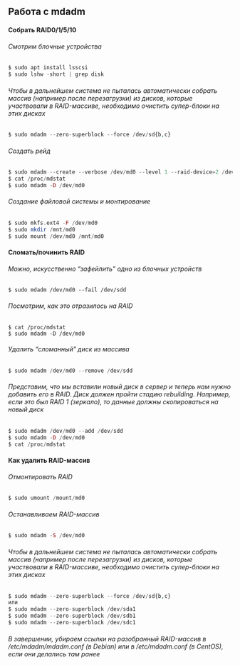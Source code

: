 ## Работа с mdadm

#### Собрать RAID0/1/5/10

###### Смотрим блочные устройства
```php
$ sudo apt install lsscsi  
$ sudo lshw -short | grep disk
``` 
###### Чтобы в дальнейшем система не пыталась автоматически собрать массив (например после перезагрузки) из дисков, которые участвовали в RAID-массиве, необходимо очистить супер-блоки на этих дисках
```php
$ sudo mdadm --zero-superblock --force /dev/sd{b,c}
```
###### Создать рейд
```php
$ sudo mdadm --create --verbose /dev/md0 --level 1 --raid-device=2 /dev/sd{d,c}  
$ cat /proc/mdstat  
$ sudo mdadm -D /dev/md0
``` 
###### Создание файловой системы и монтирование
```php
$ sudo mkfs.ext4 -F /dev/md0  
$ sudo mkdir /mnt/md0  
$ sudo mount /dev/md0 /mnt/md0
```

#### Сломать/починить RAID

###### Можно, искусственно “зафейлить” одно из блочных устройств
```
$ sudo mdadm /dev/md0 --fail /dev/sdd
```
###### Посмотрим, как это отразилось на RAID
```
$ cat /proc/mdstat
$ sudo mdadm -D /dev/md0
```
###### Удалить “сломанный” диск из массива
```php
$ sudo mdadm /dev/md0 --remove /dev/sdd
```
###### Представим, что мы вставили новый диск в сервер и теперь нам нужно добавить его в RAID. Диск должен пройти стадию rebuilding. Например, если это был RAID 1 (зеркало), то данные должны скопироваться на новый диск
```php
$ sudo mdadm /dev/md0 --add /dev/sdd  
$ sudo mdadm -D /dev/md0  
$ cat /proc/mdstat
```
#### Как удалить RAID-массив

###### Отмонтировать RAID
```php
$ sudo umount /mount/md0
```

###### Останавливаем RAID-массив
```php
$ sudo mdadm -S /dev/md0
```

###### Чтобы в дальнейшем система не пыталась автоматически собрать массив (например после перезагрузки) из дисков, которые участвовали в RAID-массиве, необходимо очистить супер-блоки на этих дисках
```php
$ sudo mdadm --zero-superblock --force /dev/sd{b,c}  
или  
$ sudo mdadm --zero-superblock /dev/sda1  
$ sudo mdadm --zero-superblock /dev/sdb1  
$ sudo mdadm --zero-superblock /dev/sdc1  
```
###### В завершении, убираем ссылки на разобранный RAID-массив в /etc/mdadm/mdadm.conf (в Debian) или в /etc/mdadm.conf (в CentOS), если они делались там ранее
